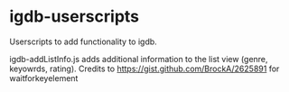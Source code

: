 # igdb-userscripts

Userscripts to add functionality to igdb.


igdb-addListInfo.js adds additional information to the list view (genre, keyowrds, rating).
Credits to https://gist.github.com/BrockA/2625891 for waitforkeyelement
